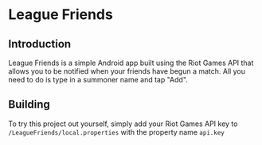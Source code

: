 # League Friends

## Introduction
League Friends is a simple Android app built using the Riot Games API that allows you to be notified when your friends have begun a match. All you need to do is type in a summoner name and tap "Add".

## Building
To try this project out yourself, simply add your Riot Games API key to `/LeagueFriends/local.properties` with the property name `api.key`